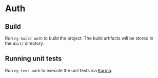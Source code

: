 # Auth

## Build

Run `ng build auth` to build the project. The build artifacts will be stored in the `dist/` directory.

## Running unit tests

Run `ng test auth` to execute the unit tests via [Karma](https://karma-runner.github.io).
